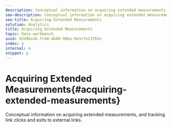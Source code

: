```yaml
---
description: Conceptual information on acquiring extended measurements, and tracking link clicks and exits to external links.
seo-description: Conceptual information on acquiring extended measurements, and tracking link clicks and exits to external links.
seo-title: Acquiring Extended Measurements
solution: Analytics
title: Acquiring Extended Measurements
topic: Data workbench
uuid: 02d9ba3b-fc94-4b08-90ba-9e3cfe137b5e
index: y
internal: n
snippet: y
---
```


# Acquiring Extended Measurements{#acquiring-extended-measurements}

Conceptual information on acquiring extended measurements, and tracking link clicks and exits to external links.

